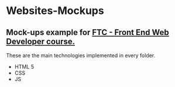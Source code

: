 # Websites-Mockups
## Mock-ups example for [FTC - Front End Web Developer course.](https://finglastrainingcentre.ie/day-courses/web-design-with-adobe-dreamweaver/) 

These are the main technologies implemented in every folder.
- HTML 5
- CSS
- JS 
